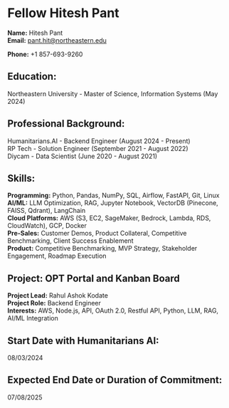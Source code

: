 # Fellow Hitesh Pant

**Name:** Hitesh Pant  
**Email:** pant.hit@northeastern.edu  

**Phone:** +1 857-693-9260  

## Education:  
Northeastern University - Master of Science, Information Systems (May 2024)  

## Professional Background:  
Humanitarians.AI - Backend Engineer (August 2024 - Present)  
RP Tech - Solution Engineer (September 2021 - August 2022)  
Diycam - Data Scientist (June 2020 - August 2021)  

## Skills:  
**Programming:** Python, Pandas, NumPy, SQL, Airflow, FastAPI, Git, Linux  
**AI/ML:** LLM Optimization, RAG, Jupyter Notebook, VectorDB (Pinecone, FAISS, Qdrant), LangChain  
**Cloud Platforms:** AWS (S3, EC2, SageMaker, Bedrock, Lambda, RDS, CloudWatch), GCP, Docker  
**Pre-Sales:** Customer Demos, Product Collateral, Competitive Benchmarking, Client Success Enablement  
**Product:** Competitive Benchmarking, MVP Strategy, Stakeholder Engagement, Roadmap Execution  

## Project: OPT Portal and Kanban Board  
**Project Lead:** Rahul Ashok Kodate  
**Project Role:** Backend Engineer  
**Interests:** AWS, Node.js, API, OAuth 2.0, Restful API, Python, LLM, RAG, AI/ML Integration  

## Start Date with Humanitarians AI:  
08/03/2024  

## Expected End Date or Duration of Commitment:  
07/08/2025  
